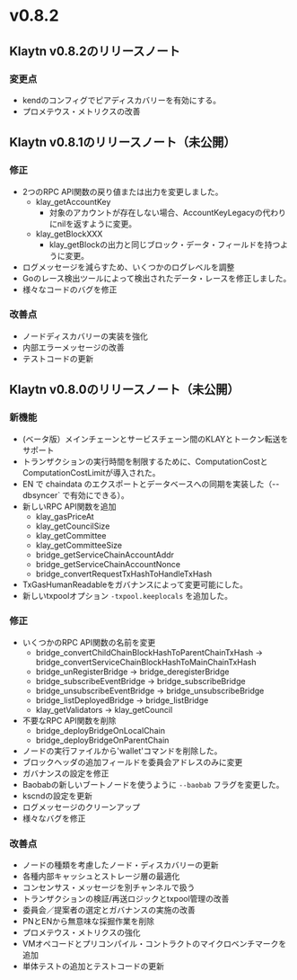 # v0.8.2

## Klaytn v0.8.2のリリースノート

### 変更点<a id="changes"></a>

- kendのコンフィグでピアディスカバリーを有効にする。
- プロメテウス・メトリクスの改善

## Klaytn v0.8.1のリリースノート（未公開）

### 修正<a id="fixes"></a>

- 2つのRPC API関数の戻り値または出力を変更しました。
  - klay_getAccountKey
    - 対象のアカウントが存在しない場合、AccountKeyLegacyの代わりにnilを返すように変更。
  - klay_getBlockXXX
    - klay_getBlockの出力と同じブロック・データ・フィールドを持つように変更。
- ログメッセージを減らすため、いくつかのログレベルを調整
- Goのレース検出ツールによって検出されたデータ・レースを修正しました。
- 様々なコードのバグを修正

### 改善点<a id="improvements"></a>

- ノードディスカバリーの実装を強化
- 内部エラーメッセージの改善
- テストコードの更新

## Klaytn v0.8.0のリリースノート（未公開）

### 新機能<a id="new-features"></a>

- (ベータ版）メインチェーンとサービスチェーン間のKLAYとトークン転送をサポート
- トランザクションの実行時間を制限するために、ComputationCostとComputationCostLimitが導入された。
- EN で chaindata のエクスポートとデータベースへの同期を実装した（--dbsyncer\` で有効にできる）。
- 新しいRPC API関数を追加
  - klay_gasPriceAt
  - klay_getCouncilSize
  - klay_getCommittee
  - klay_getCommitteeSize
  - bridge_getServiceChainAccountAddr
  - bridge_getServiceChainAccountNonce
  - bridge_convertRequestTxHashToHandleTxHash
- TxGasHumanReadableをガバナンスによって変更可能にした。
- 新しいtxpoolオプション `-txpool.keeplocals` を追加した。

### 修正<a id="fixes"></a>

- いくつかのRPC API関数の名前を変更
  - bridge_convertChildChainBlockHashToParentChainTxHash -> bridge_convertServiceChainBlockHashToMainChainTxHash
  - bridge_unRegisterBridge -> bridge_deregisterBridge
  - bridge_subscribeEventBridge -> bridge_subscribeBridge
  - bridge_unsubscribeEventBridge -> bridge_unsubscribeBridge
  - bridge_listDeployedBridge -> bridge_listBridge
  - klay_getValidators -> klay_getCouncil
- 不要なRPC API関数を削除
  - bridge_deployBridgeOnLocalChain
  - bridge_deployBridgeOnParentChain
- ノードの実行ファイルから'wallet'コマンドを削除した。
- ブロックヘッダの追加フィールドを委員会アドレスのみに変更
- ガバナンスの設定を修正
- Baobabの新しいブートノードを使うように `--baobab` フラグを変更した。
- kscndの設定を更新
- ログメッセージのクリーンアップ
- 様々なバグを修正

### 改善点<a id="improvements"></a>

- ノードの種類を考慮したノード・ディスカバリーの更新
- 各種内部キャッシュとストレージ層の最適化
- コンセンサス・メッセージを別チャンネルで扱う
- トランザクションの検証/再送ロジックとtxpool管理の改善
- 委員会／提案者の選定とガバナンスの実施の改善
- PNとENから無意味な採掘作業を削除
- プロメテウス・メトリクスの強化
- VMオペコードとプリコンパイル・コントラクトのマイクロベンチマークを追加
- 単体テストの追加とテストコードの更新
